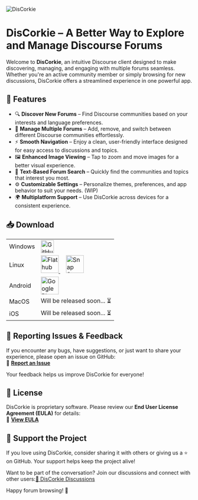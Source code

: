 ![DisCorkie](https://discorkie.appoutlet.dev/discorkie-hero.png)

# **DisCorkie** – A Better Way to Explore and Manage Discourse Forums

Welcome to **DisCorkie**, an intuitive Discourse client designed to make
discovering, managing, and engaging with multiple forums seamless. Whether
you're an active community member or simply browsing for new discussions,
DisCorkie offers a streamlined experience in one powerful app.

## **🚀 Features**

- 🔍 **Discover New Forums** – Find Discourse communities based on your
  interests and language preferences.
- 📌 **Manage Multiple Forums** – Add, remove, and switch between different
  Discourse communities effortlessly.
- ⚡ **Smooth Navigation** – Enjoy a clean, user-friendly interface designed for
  easy access to discussions and topics.
- 🖼️ **Enhanced Image Viewing** – Tap to zoom and move images for a better
  visual experience.
- 🔎 **Text-Based Forum Search** – Quickly find the communities and topics that
  interest you most.
- ⚙️ **Customizable Settings** – Personalize themes, preferences, and app
  behavior to suit your needs. (WIP)
- 🌍 **Multiplatform Support** – Use DisCorkie across devices for a consistent
  experience.

## **📥 Download**

<table>
	<tr>
		<td>Windows</td>
		<td>
            <a href="https://github.com/AppOutlet/GetDisCorkie/releases/latest">
                <img style="height: 2.2rem;" alt="GitHub Downloads (all assets, all releases)" src="https://img.shields.io/github/downloads/AppOutlet/GetDiscorkie/total?style=for-the-badge&label=Download&color=%23FFF8F4"/>
            </a>
		</td>
	</tr>
	<tr>
		<td>Linux</td>
		<td>
			<a href='https://flathub.org/apps/dev.appoutlet.DisCorkie'>
				<img style="height: 3rem;" alt='Flathub' src='https://flathub.org/api/badge?locale=en'/>
				</a>
				<a href="https://snapcraft.io/discorkie">
					<img style="height: 3rem; padding-left: 1rem;" alt="Snap Store" src="https://snapcraft.io/en/dark/install.svg"/>
				</a>
		</td>
	</tr>
	<tr>
		<td>Android</td>
		<td>
			<a href="https://play.google.com/store/apps/details?id=dev.appoutlet.DisCorkie">
				<img style="height: 3rem;" alt="Google Play Store" src="https://discorkie.appoutlet.dev/media/posts/10/responsive/GetItOnGooglePlay_Badge_Web_color_English-2-md.png"/>
			</a>
		</td>
	</tr>
	<tr>
		<td>MacOS</td>
		<td>Will be released soon... ⏳</td>
	</tr>
	<tr>
		<td>iOS</td>
		<td>Will be released soon... ⏳</td>
	</tr>
</table>

## **🐞 Reporting Issues & Feedback**

If you encounter any bugs, have suggestions, or just want to share your
experience, please open an issue on GitHub:\
🔗 **[Report an Issue](https://github.com/AppOutlet/GetDisCorkie/issues)**

Your feedback helps us improve DisCorkie for everyone!

## **📜 License**

DisCorkie is proprietary software. Please review our **End User License
Agreement (EULA)** for details:\
🔗 **[View EULA](https://discorkie.appoutlet.dev/license-agreement)**

## **💙 Support the Project**

If you love using DisCorkie, consider sharing it with others or giving us a ⭐
on GitHub. Your support helps keep the project alive!

Want to be part of the conversation? Join our discussions and connect with other
users:[🔗 DisCorkie Discussions](https://github.com/AppOutlet/GetDisCorkie/discussions)

Happy forum browsing! 🚀
